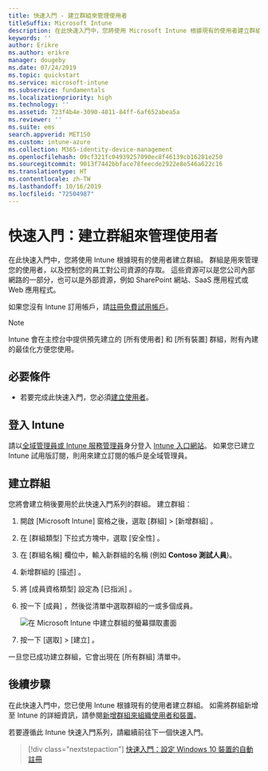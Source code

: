 ```yaml
---
title: 快速入門 - 建立群組來管理使用者
titleSuffix: Microsoft Intune
description: 在此快速入門中，您將使用 Microsoft Intune 根據現有的使用者建立群組。
keywords: ''
author: Erikre
ms.author: erikre
manager: dougeby
ms.date: 07/24/2019
ms.topic: quickstart
ms.service: microsoft-intune
ms.subservice: fundamentals
ms.localizationpriority: high
ms.technology: ''
ms.assetid: 723f4b4e-3090-4811-84ff-6af652abea5a
ms.reviewer: ''
ms.suite: ems
search.appverid: MET150
ms.custom: intune-azure
ms.collection: M365-identity-device-management
ms.openlocfilehash: 09cf321fc04939257090ec8f46139cb16281e250
ms.sourcegitcommit: 9013f7442bbface78feecde2922e8e546a622c16
ms.translationtype: HT
ms.contentlocale: zh-TW
ms.lasthandoff: 10/16/2019
ms.locfileid: "72504987"
---
```

# <a name="quickstart-create-a-group-to-manage-users"></a>快速入門：建立群組來管理使用者

在此快速入門中，您將使用 Intune 根據現有的使用者建立群組。 群組是用來管理您的使用者，以及控制您的員工對公司資源的存取。 這些資源可以是您公司內部網路的一部分，也可以是外部資源，例如 SharePoint 網站、SaaS 應用程式或 Web 應用程式。

如果您沒有 Intune 訂用帳戶，請[註冊免費試用帳戶](free-trial-sign-up.md)。

>[!NOTE]
>Intune 會在主控台中提供預先建立的 [所有使用者]  和 [所有裝置]  群組，附有內建的最佳化方便您使用。

## <a name="prerequisites"></a>必要條件

- 若要完成此快速入門，您必須[建立使用者](quickstart-create-user.md)。

## <a name="sign-in-to-intune"></a>登入 Intune

請以[全域管理員或 Intune 服務管理員](users-add.md#types-of-administrators)身分登入 [Intune 入口網站](https://aka.ms/intuneportal)。 如果您已建立 Intune 試用版訂閱，則用來建立訂閱的帳戶是全域管理員。

## <a name="create-a-group"></a>建立群組

您將會建立稍後要用於此快速入門系列的群組。 建立群組：

1. 開啟 [Microsoft Intune]  窗格之後，選取 [群組]   > [新增群組]  。
2. 在 [群組類型]  下拉式方塊中，選取 [安全性]  。
3. 在 [群組名稱]  欄位中，輸入新群組的名稱 (例如 **Contoso 測試人員**)。
4. 新增群組的 [描述]  。
5. 將 [成員資格類型]  設定為 [已指派]  。 
6. 按一下 [成員]  ，然後從清單中選取群組的一或多個成員。

    ![在 Microsoft Intune 中建立群組的螢幕擷取畫面](./media/quickstart-create-group/quickstart-use-groups-01.png)

7. 按一下 [選取]   > [建立]  。

一旦您已成功建立群組，它會出現在 [所有群組]  清單中。 

## <a name="next-steps"></a>後續步驟

在此快速入門中，您已使用 Intune 根據現有的使用者建立群組。 如需將群組新增至 Intune 的詳細資訊，請參閱[新增群組來組織使用者和裝置](../groups-add.md)。

若要遵循此 Intune 快速入門系列，請繼續前往下一個快速入門。

> [!div class="nextstepaction"]
> [快速入門：設定 Windows 10 裝置的自動註冊](../enrollment/quickstart-setup-auto-enrollment.md)

